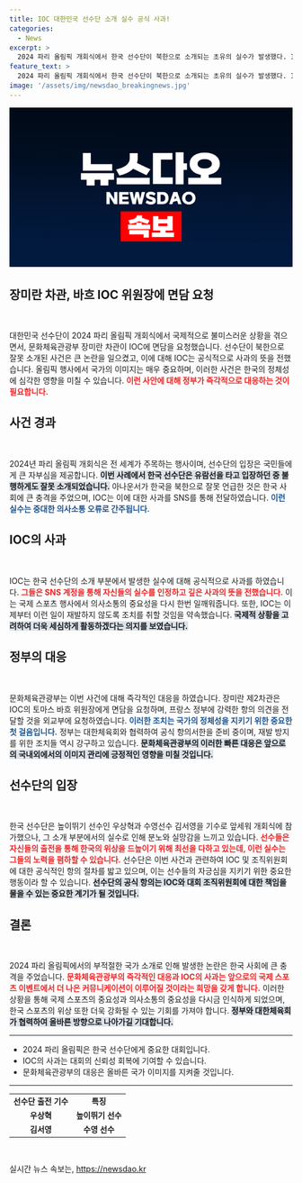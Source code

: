 ```yaml
---
title: IOC 대한민국 선수단 소개 실수 공식 사과!
categories:
  - News
excerpt: >
  2024 파리 올림픽 개회식에서 한국 선수단이 북한으로 소개되는 초유의 실수가 발생했다. IOC는 즉각 사과했으나, 장미란 차관은 강력한 항의를 위한 면담을 요청하며 재발 방지를 촉구했다.
feature_text: >
  2024 파리 올림픽 개회식에서 한국 선수단이 북한으로 소개되는 초유의 실수가 발생했다. IOC는 즉각 사과했으나, 장미란 차관은 강력한 항의를 위한 면담을 요청하며 재발 방지를 촉구했다.
image: '/assets/img/newsdao_breakingnews.jpg'
---
```


<p><img src="/assets/img/newsdao_breakingnews.jpg" alt="flaretime 속보" /></p>

<h2 data-ke-size="size30">장미란 차관, 바흐 IOC 위원장에 면담 요청</h2>

<p data-ke-size="size16">&nbsp;</p>

<p>대한민국 선수단이 2024 파리 올림픽 개회식에서 국제적으로 불미스러운 상황을 겪으면서, 문화체육관광부 장미란 차관이 IOC에 면담을 요청했습니다. 선수단이 북한으로 잘못 소개된 사건은 큰 논란을 일으켰고, 이에 대해 IOC는 공식적으로 사과의 뜻을 전했습니다. 올림픽 행사에서 국가의 이미지는 매우 중요하며, 이러한 사건은 한국의 정체성에 심각한 영향을 미칠 수 있습니다. <b><span style="color: #ee2323;">이런 사안에 대해 정부가 즉각적으로 대응하는 것이 필요합니다.</span></b></p>

<h2 data-ke-size="size26">사건 경과</h2>

<p data-ke-size="size16">&nbsp;</p>

<p>2024년 파리 올림픽 개회식은 전 세계가 주목하는 행사이며, 선수단의 입장은 국민들에게 큰 자부심을 제공합니다. <b><span style="background-color: #21538527;">이번 사례에서 한국 선수단은 유람선을 타고 입장하던 중 불행하게도 잘못 소개되었습니다.</span></b> 아나운서가 한국을 북한으로 잘못 언급한 것은 한국 사회에 큰 충격을 주었으며, IOC는 이에 대한 사과를 SNS를 통해 전달하였습니다. <b><span style="color: #1a5490;">이런 실수는 중대한 의사소통 오류로 간주됩니다.</span></b></p>

<h2 data-ke-size="size26">IOC의 사과</h2>

<p data-ke-size="size16">&nbsp;</p>

<p>IOC는 한국 선수단의 소개 부분에서 발생한 실수에 대해 공식적으로 사과를 하였습니다. <b><span style="color: #ee2323;">그들은 SNS 계정을 통해 자신들의 실수를 인정하고 깊은 사과의 뜻을 전했습니다.</span></b> 이는 국제 스포츠 행사에서 의사소통의 중요성을 다시 한번 일깨워줍니다. 또한, IOC는 이제부터 이런 일이 재발하지 않도록 조치를 취할 것임을 약속했습니다. <b><span style="background-color: #21538527;">국제적 상황을 고려하여 더욱 세심하게 활동하겠다는 의지를 보였습니다.</span></b></p>

<h2 data-ke-size="size26">정부의 대응</h2>

<p data-ke-size="size16">&nbsp;</p>

<p>문화체육관광부는 이번 사건에 대해 즉각적인 대응을 하였습니다. 장미란 제2차관은 IOC의 토마스 바흐 위원장에게 면담을 요청하며, 프랑스 정부에 강력한 항의 의견을 전달할 것을 외교부에 요청하였습니다. <b><span style="color: #1a5490;">이러한 조치는 국가의 정체성을 지키기 위한 중요한 첫 걸음입니다.</span></b> 정부는 대한체육회와 협력하여 공식 항의서한을 준비 중이며, 재발 방지를 위한 조치들 역시 강구하고 있습니다. <b><span style="background-color: #21538527;">문화체육관광부의 이러한 빠른 대응은 앞으로의 국내외에서의 이미지 관리에 긍정적인 영향을 미칠 것입니다.</span></b></p>

<h2 data-ke-size="size26">선수단의 입장</h2>

<p data-ke-size="size16">&nbsp;</p>

<p>한국 선수단은 높이뛰기 선수인 우상혁과 수영선수 김서영을 기수로 앞세워 개회식에 참가했으나, 그 소개 부분에서의 실수로 인해 분노와 실망감을 느끼고 있습니다. <b><span style="color: #ee2323;">선수들은 자신들의 출전을 통해 한국의 위상을 드높이기 위해 최선을 다하고 있는데, 이런 실수는 그들의 노력을 폄하할 수 있습니다.</span></b> 선수단은 이번 사건과 관련하여 IOC 및 조직위원회에 대한 공식적인 항의 절차를 밟고 있으며, 이는 선수들의 자긍심을 지키기 위한 중요한 행동이라 할 수 있습니다. <b><span style="background-color: #21538527;">선수단의 공식 항의는 IOC와 대회 조직위원회에 대한 책임을 물을 수 있는 중요한 계기가 될 것입니다.</span></b></p>

<h2 data-ke-size="size26">결론</h2>

<p data-ke-size="size16">&nbsp;</p>

<p>2024 파리 올림픽에서의 부적절한 국가 소개로 인해 발생한 논란은 한국 사회에 큰 충격을 주었습니다. <b><span style="color: #ee2323;">문화체육관광부의 즉각적인 대응과 IOC의 사과는 앞으로의 국제 스포츠 이벤트에서 더 나은 커뮤니케이션이 이루어질 것이라는 희망을 갖게 합니다.</span></b> 이러한 상황을 통해 국제 스포츠의 중요성과 의사소통의 중요성을 다시금 인식하게 되었으며, 한국 스포츠의 위상 또한 더욱 강화될 수 있는 기회를 가져야 합니다. <b><span style="background-color: #21538527;">정부와 대한체육회가 협력하여 올바른 방향으로 나아가길 기대합니다.</span></b></p>

<hr>

<ul>
    <li>2024 파리 올림픽은 한국 선수단에게 중요한 대회입니다.</li>
    <li>IOC의 사과는 대회의 신뢰성 회복에 기여할 수 있습니다.</li>
    <li>문화체육관광부의 대응은 올바른 국가 이미지를 지켜줄 것입니다.</li>
</ul>

<hr>

<table style="width: 100%;">
    <tr>
        <td style="text-align: center; height: 17px;"><b>선수단 출전 기수</b></td>
        <td style="text-align: center; height: 17px;"><b>특징</b></td>
    </tr>
    <tr>
        <td style="text-align: center; height: 17px;"><b>우상혁</b></td>
        <td style="text-align: center; height: 17px;"><b>높이뛰기 선수</b></td>
    </tr>
    <tr>
        <td style="text-align: center; height: 17px;"><b>김서영</b></td>
        <td style="text-align: center; height: 17px;"><b>수영 선수</b></td>
    </tr>
</table>

<p data-ke-size="size16">&nbsp;</p>
실시간 뉴스 속보는, <a href="https://newsdao.kr" rel="dofollow">https://newsdao.kr</a>


